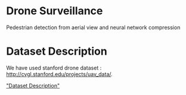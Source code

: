 # Drone Surveillance
Pedestrian detection from aerial view and neural network compression

# Dataset Description 
We have used stanford drone dataset : http://cvgl.stanford.edu/projects/uav_data/. 

["Dataset Description"](img/stats_dataset.png)

